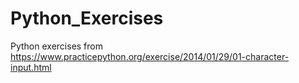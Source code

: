 # Python_Exercises
Python exercises from https://www.practicepython.org/exercise/2014/01/29/01-character-input.html
